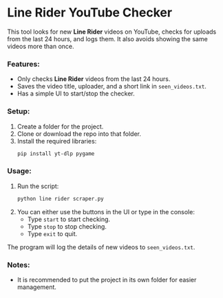 # Line Rider YouTube Checker

This tool looks for new **Line Rider** videos on YouTube, checks for uploads from the last 24 hours, and logs them. It also avoids showing the same videos more than once.

### Features:
- Only checks **Line Rider** videos from the last 24 hours.
- Saves the video title, uploader, and a short link in `seen_videos.txt`.
- Has a simple UI to start/stop the checker.

### Setup:
1. Create a folder for the project.
2. Clone or download the repo into that folder.
3. Install the required libraries:
    ```bash
    pip install yt-dlp pygame
    ```

### Usage:
1. Run the script:
    ```bash
    python line rider scraper.py
    ```
2. You can either use the buttons in the UI or type in the console:
    - Type `start` to start checking.
    - Type `stop` to stop checking.
    - Type `exit` to quit.

The program will log the details of new videos to `seen_videos.txt`.

### Notes:
- It is recommended to put the project in its own folder for easier management.
